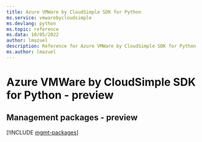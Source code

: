 ```yaml
---
title: Azure VMWare by CloudSimple SDK for Python
ms.service: vmwarebycloudsimple
ms.devlang: python
ms.topic: reference
ms.data: 10/05/2022
author: lmazuel
description: Reference for Azure VMWare by CloudSimple SDK for Python
ms.author: lmazuel
---
```

# Azure VMWare by CloudSimple SDK for Python - preview

## Management packages - preview
[!INCLUDE [mgmt-packages](vmware-by-cloudsimple-mgmt-index.md)]